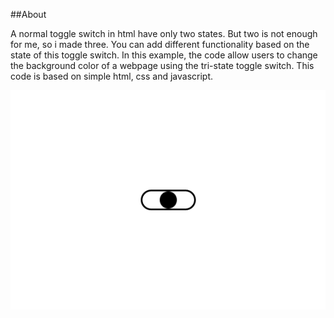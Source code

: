 ##About

A normal toggle switch in html have only two states. But two is not enough for me, so i made three.
You can add different functionality based on the state of this toggle switch. In this example, the code allow users to change the background color of a webpage using the tri-state toggle switch. This code is based on simple html, css and javascript.

![view](tri-state-toggle.png)
